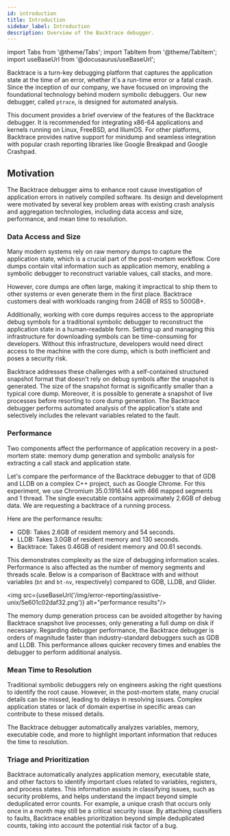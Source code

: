 ```yaml
---
id: introduction
title: Introduction
sidebar_label: Introduction
description: Overview of the Backtrace debugger.
---
```


import Tabs from '@theme/Tabs';
import TabItem from '@theme/TabItem';
import useBaseUrl from '@docusaurus/useBaseUrl';

Backtrace is a turn-key debugging platform that captures the application state at the time of an error, whether it's a run-time error or a fatal crash. Since the inception of our company, we have focused on improving the foundational technology behind modern symbolic debuggers. Our new debugger, called `ptrace`, is designed for automated analysis.

This document provides a brief overview of the features of the Backtrace debugger. It is recommended for integrating x86-64 applications and kernels running on Linux, FreeBSD, and IllumOS. For other platforms, Backtrace provides native support for minidump and seamless integration with popular crash reporting libraries like Google Breakpad and Google Crashpad.

## Motivation

The Backtrace debugger aims to enhance root cause investigation of application errors in natively compiled software. Its design and development were motivated by several key problem areas with existing crash analysis and aggregation technologies, including data access and size, performance, and mean time to resolution.

### Data Access and Size

Many modern systems rely on raw memory dumps to capture the application state, which is a crucial part of the post-mortem workflow. Core dumps contain vital information such as application memory, enabling a symbolic debugger to reconstruct variable values, call stacks, and more.

However, core dumps are often large, making it impractical to ship them to other systems or even generate them in the first place. Backtrace customers deal with workloads ranging from 24GB of RSS to 500GB+.

Additionally, working with core dumps requires access to the appropriate debug symbols for a traditional symbolic debugger to reconstruct the application state in a human-readable form. Setting up and managing this infrastructure for downloading symbols can be time-consuming for developers. Without this infrastructure, developers would need direct access to the machine with the core dump, which is both inefficient and poses a security risk.

Backtrace addresses these challenges with a self-contained structured snapshot format that doesn't rely on debug symbols after the snapshot is generated. The size of the snapshot format is significantly smaller than a typical core dump. Moreover, it is possible to generate a snapshot of live processes before resorting to core dump generation. The Backtrace debugger performs automated analysis of the application's state and selectively includes the relevant variables related to the fault.

### Performance

Two components affect the performance of application recovery in a post-mortem state: memory dump generation and symbolic analysis for extracting a call stack and application state.

Let's compare the performance of the Backtrace debugger to that of GDB and LLDB on a complex C++ project, such as Google Chrome. For this experiment, we use Chromium 35.0.1916.144 with 466 mapped segments and 1 thread. The single executable contains approximately 2.6GB of debug data. We are requesting a backtrace of a running process.

Here are the performance results:

- GDB: Takes 2.6GB of resident memory and 54 seconds.
- LLDB: Takes 3.0GB of resident memory and 130 seconds.
- Backtrace: Takes 0.46GB of resident memory and 00.61 seconds.

This demonstrates complexity as the size of debugging information scales. Performance is also affected as the number of memory segments and threads scale. Below is a comparison of Backtrace with and without variables (`bt` and `bt-nv`, respectively) compared to GDB, LLDB, and Glider.

<img src={useBaseUrl('/img/error-reporting/assistive-unix/5e601c02daf32.png')} alt="performance results"/>

The memory dump generation process can be avoided altogether by having Backtrace snapshot live processes, only generating a full dump on disk if necessary. Regarding debugger performance, the Backtrace debugger is orders of magnitude faster than industry-standard debuggers such as GDB and LLDB. This performance allows quicker recovery times and enables the debugger to perform additional analysis.

### Mean Time to Resolution

Traditional symbolic debuggers rely on engineers asking the right questions to identify the root cause. However, in the post-mortem state, many crucial details can be missed, leading to delays in resolving issues. Complex application states or lack of domain expertise in specific areas can contribute to these missed details.

The Backtrace debugger automatically analyzes variables, memory, executable code, and more to highlight important information that reduces the time to resolution.

### Triage and Prioritization

Backtrace automatically analyzes application memory, executable state, and other factors to identify important clues related to variables, registers, and process states. This information assists in classifying issues, such as security problems, and helps understand the impact beyond simple deduplicated error counts. For example, a unique crash that occurs only once in a month may still be a critical security issue. By attaching classifiers to faults, Backtrace enables prioritization beyond simple deduplicated counts, taking into account the potential risk factor of a bug.
